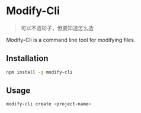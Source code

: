 # Modify-Cli

> 可以不造轮子，但要知道怎么造

Modify-Cli is a command line tool for modifying files.

## Installation

```bash
npm install -g modify-cli
```

## Usage

```bash
modify-cli create <project-name>
```
